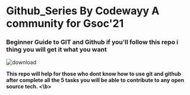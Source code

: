 # Github_Series By Codewayy A community for Gsoc'21
### Beginner Guide to GIT and Github if you'll follow this repo i thing you will get it what you want
![download](https://user-images.githubusercontent.com/47344024/87243162-452a0c00-c451-11ea-961e-f33eb3cc444d.png)


<b>This repo will help for those who dont know how to use git and github after complete all the 5 tasks you will be able to contribute to any open source tech. <\b>
